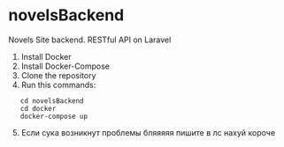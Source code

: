 # novelsBackend
Novels Site backend. RESTful API on Laravel
1. Install Docker
2. Install Docker-Compose
3. Clone the repository
4. Run this commands:
 ```
    cd novelsBackend
    cd docker 
    docker-compose up
 ```
5. Если сука возникнут проблемы бляяяяя пишите в лс нахуй короче
